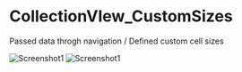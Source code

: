 # CollectionVIew_CustomSizes
 Passed data throgh navigation / Defined custom cell sizes
 
 ![Screenshot1](https://github.com/hamza99900/CollectionVIew_CustomSizes/blob/master/1.png)
 ![Screenshot1](https://github.com/hamza99900/CollectionVIew_CustomSizes/blob/master/2.png)
 
